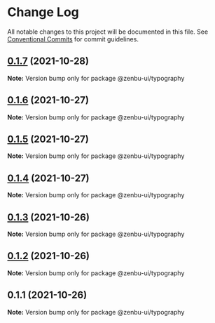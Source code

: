 # Change Log

All notable changes to this project will be documented in this file.
See [Conventional Commits](https://conventionalcommits.org) for commit guidelines.

## [0.1.7](https://github.com/KodepandaID/zenbu-ui/compare/@zenbu-ui/typography@0.1.6...@zenbu-ui/typography@0.1.7) (2021-10-28)

**Note:** Version bump only for package @zenbu-ui/typography





## [0.1.6](https://github.com/KodepandaID/zenbu-ui/compare/@zenbu-ui/typography@0.1.5...@zenbu-ui/typography@0.1.6) (2021-10-27)

**Note:** Version bump only for package @zenbu-ui/typography





## [0.1.5](https://github.com/KodepandaID/zenbu-ui/compare/@zenbu-ui/typography@0.1.4...@zenbu-ui/typography@0.1.5) (2021-10-27)

**Note:** Version bump only for package @zenbu-ui/typography





## [0.1.4](https://github.com/KodepandaID/zenbu-ui/compare/@zenbu-ui/typography@0.1.3...@zenbu-ui/typography@0.1.4) (2021-10-27)

**Note:** Version bump only for package @zenbu-ui/typography





## [0.1.3](https://github.com/KodepandaID/zenbu-ui/compare/@zenbu-ui/typography@0.1.2...@zenbu-ui/typography@0.1.3) (2021-10-26)

**Note:** Version bump only for package @zenbu-ui/typography





## [0.1.2](https://github.com/KodepandaID/zenbu-ui/compare/@zenbu-ui/typography@0.1.1...@zenbu-ui/typography@0.1.2) (2021-10-26)

**Note:** Version bump only for package @zenbu-ui/typography





## 0.1.1 (2021-10-26)

**Note:** Version bump only for package @zenbu-ui/typography
